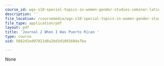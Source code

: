```yaml
---
course_id: wgs-s10-special-topics-in-women-gender-studies-seminar-latina-womens-voices-spring-2010
description: ''
file_location: /coursemedia/wgs-s10-special-topics-in-women-gender-studies-seminar-latina-womens-voices-spring-2010/5662d1ed97821d8a2bd3d1091604e7ba_MITWGS_S10S10_jrnl_putocan.pdf
file_type: application/pdf
layout: pdf
title: 'Journal 2 When I Was Puerto Rican '
type: course
uid: 5662d1ed97821d8a2bd3d1091604e7ba

---
```

None